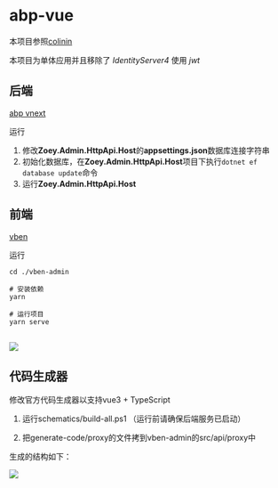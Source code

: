 # abp-vue

本项目参照[colinin](https://github.com/colinin/abp-vue-admin-element-typescript)

本项目为单体应用并且移除了 _IdentityServer4_ 使用 _jwt_

## 后端

[abp vnext](https://github.com/abpframework/abp)

运行

1. 修改**Zoey.Admin.HttpApi.Host**的**appsettings.json**数据库连接字符串
2. 初始化数据库，在**Zoey.Admin.HttpApi.Host**项目下执行```dotnet ef database update```命令
3. 运行**Zoey.Admin.HttpApi.Host**

## 前端

[vben](https://vvbin.cn/next/#/dashboard/analysis)

运行

```
cd ./vben-admin

# 安装依赖
yarn

# 运行项目
yarn serve
```

## ![](https://raw.githubusercontent.com/NameIsBad/abp-vue/main/docs/images/vben-admin.png)

## 代码生成器

修改官方代码生成器以支持vue3 + TypeScript

1. 运行schematics/build-all.ps1 （运行前请确保后端服务已启动）

2. 把generate-code/proxy的文件拷到vben-admin的src/api/proxy中

生成的结构如下：

![](https://raw.githubusercontent.com/NameIsBad/abp-vue/main/docs/images/schematics.png)

